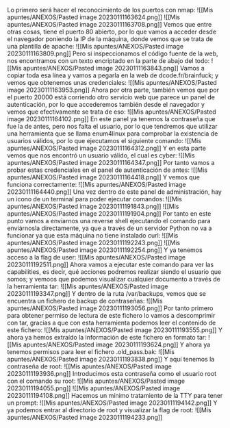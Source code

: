 Lo primero será hacer el reconocimiento de los puertos con nmap:
![[Mis apuntes/ANEXOS/Pasted image 20230111163624.png]]
![[Mis apuntes/ANEXOS/Pasted image 20230111163708.png]]
Vemos que entre otras cosas, tiene el puerto 80 abierto, por lo que vamos a acceder desde el navegador poniendo la IP de la máquina, donde vemos que se trata de una plantilla de apache:
![[Mis apuntes/ANEXOS/Pasted image 20230111163809.png]]
Pero si inspeccionamos el código fuente de la web, nos encontramos con un texto encriptado en la parte de abajo del todo:
![[Mis apuntes/ANEXOS/Pasted image 20230111163843.png]]
Vamos a copiar toda esa línea y vamos a pegarla en la web de dcode.fr/brainfuck; y vemos que obtenemos unas credenciales:
![[Mis apuntes/ANEXOS/Pasted image 20230111163953.png]]
 Ahora por otra parte, también vemos que por el puerto 20000 está corriendo otro servicio web que parece un panel de autenticación, por lo que accederemos también desde el navegador y vemos que efectivamente se trata de eso:
 ![[Mis apuntes/ANEXOS/Pasted image 20230111164102.png]]
 En este panel ya tenemos la contraseña que fue la de antes, pero nos falta el usuario, por lo que tendremos que utilizar una herramienta que se llama enum4linux para comprobar la existencia de usuarios válidos, por lo que ejecutamos el siguiente comando:
 ![[Mis apuntes/ANEXOS/Pasted image 20230111164312.png]]
 Y en esta parte vemos que nos encontró un usuario válido, el cual es cyber:
 ![[Mis apuntes/ANEXOS/Pasted image 20230111164347.png]]
Por tanto vamos a probar estas credenciales en el panel de autenticación de antes:
![[Mis apuntes/ANEXOS/Pasted image 20230111164418.png]]
Y vemos que funciona correctamente:
![[Mis apuntes/ANEXOS/Pasted image 20230111164440.png]]
Una vez dentro de este panel de administración, hay un icono de un terminal para poder ejecutar comandos:
![[Mis apuntes/ANEXOS/Pasted image 20230111191843.png]]
![[Mis apuntes/ANEXOS/Pasted image 20230111191904.png]]
Por tanto en este punto vamos a enviarnos una reverse shell ejecutando el comando para enviárnosla directamente, ya que a través de un servidor Python no va a funcionar ya que esta máquina no tiene instalado curl:
![[Mis apuntes/ANEXOS/Pasted image 20230111192243.png]]
![[Mis apuntes/ANEXOS/Pasted image 20230111192254.png]]
Y ya tenemos acceso a la flag de user:
![[Mis apuntes/ANEXOS/Pasted image 20230111192511.png]]
Ahora vamos a ejecutar este comando para ver las capabilities, es decir, qué acciones podremos realizar siendo el usuario que somos; y vemoos que podemos visualizar cualquier documento a través de la herramienta tar:
![[Mis apuntes/ANEXOS/Pasted image 20230111193347.png]]
Y dentro de la ruta /var/backups, vemos que se encuentra un fichero de backup de contraseñas:
![[Mis apuntes/ANEXOS/Pasted image 20230111193056.png]]
Por tanto primero para obtener permiso de lectura de este fichero lo vamos a descomprimir con tar, gracias a que con esta herramienta podemos leer el contenido de este fichero:
![[Mis apuntes/ANEXOS/Pasted image 20230111193555.png]]
Y ahora ya hemos extraído la información de este fichero en formato tar:
![[Mis apuntes/ANEXOS/Pasted image 20230111193624.png]]
Y ahora ya tenemos permisos para leer el fichero .old_pass.bak:
![[Mis apuntes/ANEXOS/Pasted image 20230111193838.png]]
Y aquí tenemos la contraseña de root:
![[Mis apuntes/ANEXOS/Pasted image 20230111193936.png]]
Introducimos esta contraseña como el usuario root con el comando su root:
![[Mis apuntes/ANEXOS/Pasted image 20230111194055.png]]
![[Mis apuntes/ANEXOS/Pasted image 20230111194108.png]]
Hacemos un mínimo tratamiento de la TTY para tener un prompt:
![[Mis apuntes/ANEXOS/Pasted image 20230111194142.png]]
Y ya podemos entrar al directorio de root y visualizar la flag de root:
![[Mis apuntes/ANEXOS/Pasted image 20230111194233.png]]


